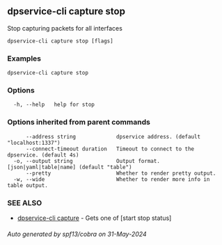 ## dpservice-cli capture stop

Stop capturing packets for all interfaces

```
dpservice-cli capture stop [flags]
```

### Examples

```
dpservice-cli capture stop
```

### Options

```
  -h, --help   help for stop
```

### Options inherited from parent commands

```
      --address string             dpservice address. (default "localhost:1337")
      --connect-timeout duration   Timeout to connect to the dpservice. (default 4s)
  -o, --output string              Output format. [json|yaml|table|name] (default "table")
      --pretty                     Whether to render pretty output.
  -w, --wide                       Whether to render more info in table output.
```

### SEE ALSO

* [dpservice-cli capture](dpservice-cli_capture.md)	 - Gets one of [start stop status]

###### Auto generated by spf13/cobra on 31-May-2024
